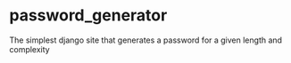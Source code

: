 # password_generator
The simplest django site that generates a password for a given length and complexity
